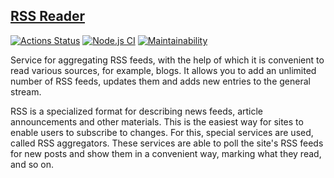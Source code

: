 ## [RSS Reader](https://frontend-project-lvl3-rho-tan.vercel.app/)

[![Actions Status](https://github.com/CoinerLo/frontend-app_rss-reader/workflows/hexlet-check/badge.svg)](https://github.com/CoinerLo/frontend-app_rss-reader/actions)
[![Node.js CI](https://github.com/CoinerLo/frontend-app_rss-reader/actions/workflows/nodejs.yml/badge.svg)](https://github.com/CoinerLo/frontend-app_rss-reader/actions/workflows/nodejs.yml)
[![Maintainability](https://api.codeclimate.com/v1/badges/8ed17bfc5d6e0c57e6d5/maintainability)](https://codeclimate.com/github/CoinerLo/frontend-app_rss-reader/maintainability)


Service for aggregating RSS feeds, with the help of which it is convenient to read various sources, for example, blogs. It allows you to add an unlimited number of RSS feeds, updates them and adds new entries to the general stream.

RSS is a specialized format for describing news feeds, article announcements and other materials. This is the easiest way for sites to enable users to subscribe to changes. For this, special services are used, called RSS aggregators. These services are able to poll the site's RSS feeds for new posts and show them in a convenient way, marking what they read, and so on.